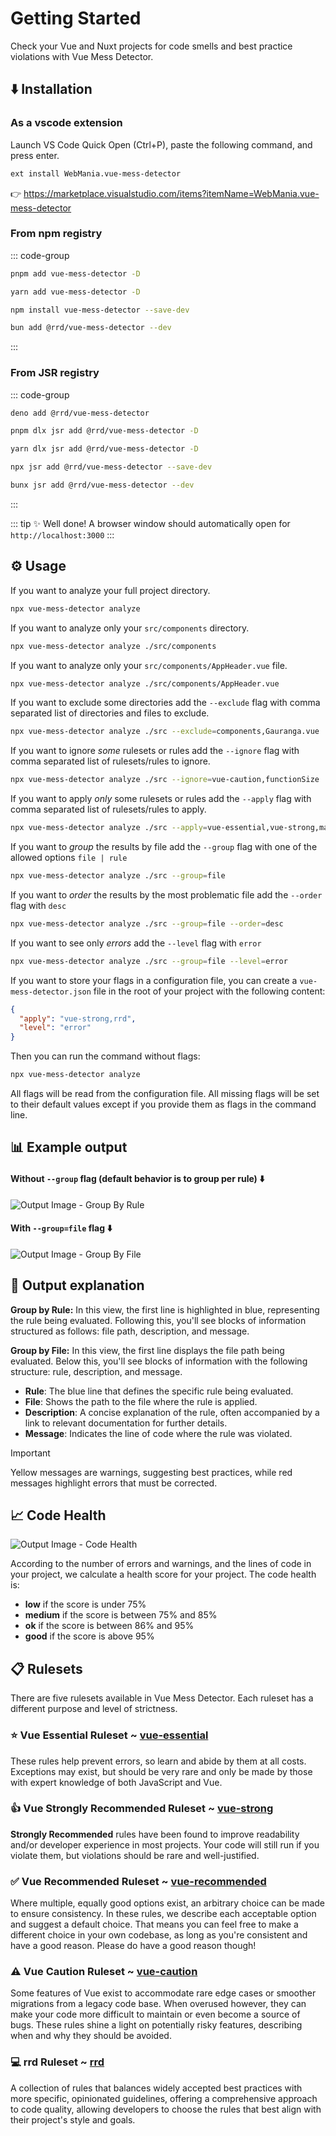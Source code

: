 #  Getting Started

Check your Vue and Nuxt projects for code smells and best practice violations with Vue Mess Detector.

## ⬇️ Installation

### As a vscode extension

Launch VS Code Quick Open (Ctrl+P), paste the following command, and press enter.

```bash
ext install WebMania.vue-mess-detector
```

👉 https://marketplace.visualstudio.com/items?itemName=WebMania.vue-mess-detector

### From npm registry

::: code-group

```bash [pnpm]
pnpm add vue-mess-detector -D
```

```bash [yarn]
yarn add vue-mess-detector -D
```

```bash [npm]
npm install vue-mess-detector --save-dev
```

```bash [bun]
bun add @rrd/vue-mess-detector --dev
```

:::

### From JSR registry

::: code-group

```bash [deno]
deno add @rrd/vue-mess-detector
```

```bash [pnpm]
pnpm dlx jsr add @rrd/vue-mess-detector -D
```

```bash [yarn]
yarn dlx jsr add @rrd/vue-mess-detector -D
```

```bash [npm]
npx jsr add @rrd/vue-mess-detector --save-dev
```

```bash [bun]
bunx jsr add @rrd/vue-mess-detector --dev
```

:::

::: tip
✨ Well done! A browser window should automatically open for `http://localhost:3000`
:::

## ⚙️ Usage

If you want to analyze your full project directory.

```bash
npx vue-mess-detector analyze
```

If you want to analyze only your `src/components` directory.

```bash
npx vue-mess-detector analyze ./src/components
```

If you want to analyze only your `src/components/AppHeader.vue` file.

```bash
npx vue-mess-detector analyze ./src/components/AppHeader.vue
```

If you want to exclude some directories add the `--exclude` flag with comma separated list of directories and files to exclude.

```bash
npx vue-mess-detector analyze ./src --exclude=components,Gauranga.vue
```

If you want to ignore *some* rulesets or rules add the `--ignore` flag with comma separated list of rulesets/rules to ignore.

```bash
npx vue-mess-detector analyze ./src --ignore=vue-caution,functionSize
```

If you want to apply *only* some rulesets or rules add the `--apply` flag with comma separated list of rulesets/rules to apply.

```bash
npx vue-mess-detector analyze ./src --apply=vue-essential,vue-strong,magicNumbers
```

If you want to *group* the results by file add the `--group` flag with one of the allowed options `file | rule`

```bash
npx vue-mess-detector analyze ./src --group=file
```

If you want to *order* the results by the most problematic file add the `--order` flag with `desc`

```bash
npx vue-mess-detector analyze ./src --group=file --order=desc
```

If you want to see only *errors* add the `--level` flag with `error`

```bash
npx vue-mess-detector analyze ./src --group=file --level=error
```

If you want to store your flags in a configuration file, you can create a `vue-mess-detector.json` file in the root of your project with the following content:

```json
{
  "apply": "vue-strong,rrd",
  "level": "error"
}
```

Then you can run the command without flags:

```bash
npx vue-mess-detector analyze
```

All flags will be read from the configuration file. All missing flags will be set to their default values except if you provide them as flags in the command line.

## 📊 Example output

#### Without `--group` flag (default behavior is to group per rule) ⬇️
![Output Image - Group By Rule](./public/results-per-rule.png)

#### With `--group=file` flag ⬇️
![Output Image - Group By File](./public/results-per-file.png)

## 🧾 Output explanation

**Group by Rule:** In this view, the first line is highlighted in blue, representing the rule being evaluated. Following this, you'll see blocks of information structured as follows: file path, description, and message.

**Group by File:** In this view, the first line displays the file path being evaluated. Below this, you'll see blocks of information with the following structure: rule, description, and message.

- **Rule**: The blue line that defines the specific rule being evaluated.
- **File**: Shows the path to the file where the rule is applied.
- **Description**: A concise explanation of the rule, often accompanied by a link to relevant documentation for further details.
- **Message**: Indicates the line of code where the rule was violated.

> [!IMPORTANT]
> Yellow messages are warnings, suggesting best practices, while red messages highlight errors that must be corrected.

## 📈 Code Health

![Output Image - Code Health](./public/code-health.png)

According to the number of errors and warnings, and the lines of code in your project, we calculate a health score for your project.
The code health is:
- **low** if the score is under 75%
- **medium** if the score is between 75% and 85%
- **ok** if the score is between 86% and 95%
- **good** if the score is above 95%

## 📋 Rulesets

There are five rulesets available in Vue Mess Detector. Each ruleset has a different purpose and level of strictness.

### ⭐ Vue Essential Ruleset ~ [vue-essential](/rules/vue-essential/index)

These rules help prevent errors, so learn and abide by them at all costs. Exceptions may exist, but should be very rare and only be made by those with expert knowledge of both JavaScript and Vue.

### 👍 Vue Strongly Recommended Ruleset ~ [vue-strong](/rules/vue-strong/index)

**Strongly Recommended** rules have been found to improve readability and/or developer experience in most projects. Your code will still run if you violate them, but violations should be rare and well-justified.

### ✅ Vue Recommended Ruleset ~ [vue-recommended](/rules/vue-recommended/index)

Where multiple, equally good options exist, an arbitrary choice can be made to ensure consistency. In these rules, we describe each acceptable option and suggest a default choice. That means you can feel free to make a different choice in your own codebase, as long as you're consistent and have a good reason. Please do have a good reason though!

### ⚠️ Vue Caution Ruleset ~ [vue-caution](/rules/vue-caution/index)

Some features of Vue exist to accommodate rare edge cases or smoother migrations from a legacy code base. When overused however, they can make your code more difficult to maintain or even become a source of bugs. These rules shine a light on potentially risky features, describing when and why they should be avoided.

### 💻 rrd Ruleset ~ [rrd](/rules/rrd/index)

A collection of rules that balances widely accepted best practices with more specific, opinionated guidelines, offering a comprehensive approach to code quality, allowing developers to choose the rules that best align with their project's style and goals.
